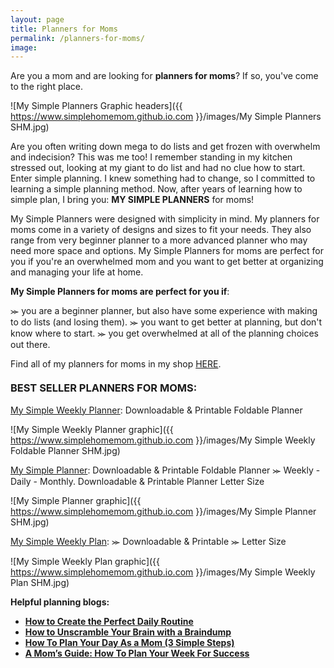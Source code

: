 ```yaml
---
layout: page
title: Planners for Moms
permalink: /planners-for-moms/
image: 
---
```


Are you a mom and are looking for <b>planners for moms</b>? If so, you've come to the right place.

![My Simple Planners Graphic headers]({{ https://www.simplehomemom.github.io.com }}/images/My Simple Planners SHM.jpg) 

Are you often writing down mega to do lists and get frozen with overwhelm and indecision? This was me too! I remember standing in my kitchen stressed out, looking at my giant to do list and had no clue how to start. Enter simple planning. I knew something had to change, so I committed to learning a simple planning method. Now, after years of learning how to simple plan, I bring you: <b>MY SIMPLE PLANNERS</b> for moms! 

My Simple Planners were designed with simplicity in mind. My planners for moms come in a variety of designs and sizes to fit your needs. They also range from very beginner planner to a more advanced planner who may need more space and options. My Simple Planners for moms are perfect for you if you're an overwhelmed mom and you want to get better at organizing and managing your life at home.

<b>My Simple Planners for moms are perfect for you if</b>:

⪼ you are a beginner planner, but also have some experience with making to do lists (and losing them).
⪼ you want to get better at planning, but don't know where to start.
⪼ you get overwhelmed at all of the planning choices out there.

<p>Find all of my planners for moms in my shop <a href="https://www.etsy.com/shop/simplehomemomshop">HERE</a>.</p>
<h3 style="margin-top: 20px;">BEST SELLER PLANNERS FOR MOMS:</h3>

[My Simple Weekly Planner](https://www.etsy.com/listing/1258129220/my-simple-weekly-planner-downloadable): Downloadable & Printable Foldable Planner

![My Simple Weekly Planner graphic]({{ https://www.simplehomemom.github.io.com }}/images/My Simple Weekly Foldable Planner SHM.jpg) 

[My Simple Planner](https://www.etsy.com/listing/1240323193/my-simple-planner-weekly-daily-monthly): Downloadable & Printable Foldable Planner ⪼ Weekly - Daily - Monthly. Downloadable & Printable Planner Letter Size

![My Simple Planner graphic]({{ https://www.simplehomemom.github.io.com }}/images/My Simple Planner SHM.jpg) 

[My Simple Weekly Plan](https://www.etsy.com/listing/1368777999/my-simple-weekly-plan-downloadable): ⪼ Downloadable & Printable ⪼ Letter Size

![My Simple Weekly Plan graphic]({{ https://www.simplehomemom.github.io.com }}/images/My Simple Weekly Plan SHM.jpg) 


<b>Helpful planning blogs:<b>

* [How to Create the Perfect Daily Routine](https://www.simplehomemom.com/how-to-create-the-perfect-daily-routine/)
* [How to Unscramble Your Brain with a Braindump](https://www.simplehomemom.com/how-to-unscramble-your-brain-with-a-braindump/)
* [How To Plan Your Day As a Mom (3 Simple Steps)](https://simpleonpurpose.ca/plan-your-day/)
* [A Mom’s Guide: How To Plan Your Week For Success](https://misssueliving.com/a-moms-guide-how-to-plan-your-week-for-success/)